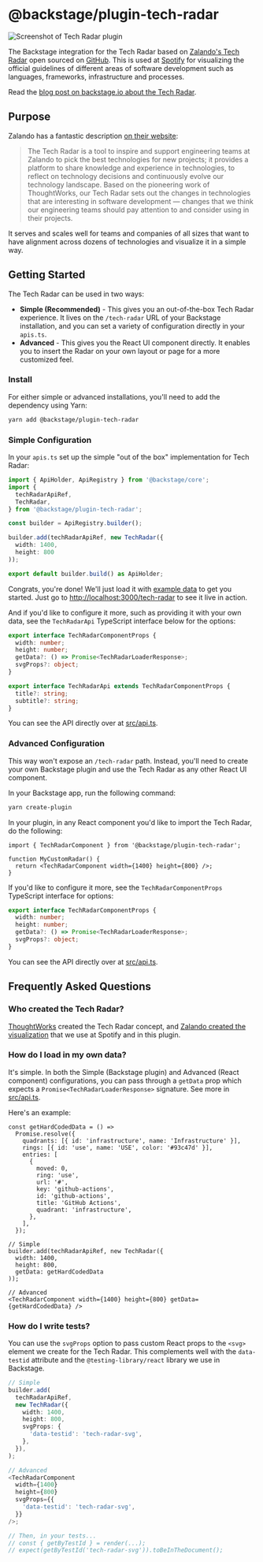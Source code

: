 # @backstage/plugin-tech-radar

<img src="docs/screenshot.png" alt="Screenshot of Tech Radar plugin" />

The Backstage integration for the Tech Radar based on [Zalando's Tech Radar](https://opensource.zalando.com/tech-radar/) open sourced on [GitHub](https://github.com/zalando/tech-radar). This is used at [Spotify](https://spotify.github.io) for visualizing the official guidelines of different areas of software development such as languages, frameworks, infrastructure and processes.

Read the [blog post on backstage.io about the Tech Radar](https://backstage.io/blog/2020/05/14/tech-radar-plugin).

## Purpose

Zalando has a fantastic description [on their website](https://opensource.zalando.com/tech-radar/):

> The Tech Radar is a tool to inspire and support engineering teams at Zalando to pick the best technologies for new projects; it provides a platform to share knowledge and experience in technologies, to reflect on technology decisions and continuously evolve our technology landscape. Based on the pioneering work of ThoughtWorks, our Tech Radar sets out the changes in technologies that are interesting in software development — changes that we think our engineering teams should pay attention to and consider using in their projects.

It serves and scales well for teams and companies of all sizes that want to have alignment across dozens of technologies and visualize it in a simple way.

## Getting Started

The Tech Radar can be used in two ways:

- **Simple (Recommended)** - This gives you an out-of-the-box Tech Radar experience. It lives on the `/tech-radar` URL of your Backstage installation, and you can set a variety of configuration directly in your `apis.ts`.
- **Advanced** - This gives you the React UI component directly. It enables you to insert the Radar on your own layout or page for a more customized feel.

### Install

For either simple or advanced installations, you'll need to add the dependency using Yarn:

```sh
yarn add @backstage/plugin-tech-radar
```

### Simple Configuration

In your `apis.ts` set up the simple "out of the box" implementation for Tech Radar:

```ts
import { ApiHolder, ApiRegistry } from '@backstage/core';
import {
  techRadarApiRef,
  TechRadar,
} from '@backstage/plugin-tech-radar';

const builder = ApiRegistry.builder();

builder.add(techRadarApiRef, new TechRadar({
  width: 1400,
  height: 800
));

export default builder.build() as ApiHolder;
```

Congrats, you're done! We'll just load it with [example data](src/sampleData.ts) to get you started. Just go to <http://localhost:3000/tech-radar> to see it live in action.

And if you'd like to configure it more, such as providing it with your own data, see the `TechRadarApi` TypeScript interface below for the options:

```ts
export interface TechRadarComponentProps {
  width: number;
  height: number;
  getData?: () => Promise<TechRadarLoaderResponse>;
  svgProps?: object;
}

export interface TechRadarApi extends TechRadarComponentProps {
  title?: string;
  subtitle?: string;
}
```

You can see the API directly over at [src/api.ts](./src/api.ts).

### Advanced Configuration

This way won't expose an `/tech-radar` path. Instead, you'll need to create your own Backstage plugin and use the Tech Radar as any other React UI component.

In your Backstage app, run the following command:

```sh
yarn create-plugin
```

In your plugin, in any React component you'd like to import the Tech Radar, do the following:

```tsx
import { TechRadarComponent } from '@backstage/plugin-tech-radar';

function MyCustomRadar() {
  return <TechRadarComponent width={1400} height={800} />;
}
```

If you'd like to configure it more, see the `TechRadarComponentProps` TypeScript interface for options:

```ts
export interface TechRadarComponentProps {
  width: number;
  height: number;
  getData?: () => Promise<TechRadarLoaderResponse>;
  svgProps?: object;
}
```

You can see the API directly over at [src/api.ts](./src/api.ts).

## Frequently Asked Questions

### Who created the Tech Radar?

[ThoughtWorks](https://thoughtworks.com/radar) created the Tech Radar concept, and [Zalando created the visualization](https://opensource.zalando.com/tech-radar/) that we use at Spotify and in this plugin.

### How do I load in my own data?

It's simple. In both the Simple (Backstage plugin) and Advanced (React component) configurations, you can pass through a `getData` prop which expects a `Promise<TechRadarLoaderResponse>` signature. See more in [src/api.ts](./src/api.ts).

Here's an example:

```tsx
const getHardCodedData = () =>
  Promise.resolve({
    quadrants: [{ id: 'infrastructure', name: 'Infrastructure' }],
    rings: [{ id: 'use', name: 'USE', color: '#93c47d' }],
    entries: [
      {
        moved: 0,
        ring: 'use',
        url: '#',
        key: 'github-actions',
        id: 'github-actions',
        title: 'GitHub Actions',
        quadrant: 'infrastructure',
      },
    ],
  });

// Simple
builder.add(techRadarApiRef, new TechRadar({
  width: 1400,
  height: 800,
  getData: getHardCodedData
));

// Advanced
<TechRadarComponent width={1400} height={800} getData={getHardCodedData} />
```

### How do I write tests?

You can use the `svgProps` option to pass custom React props to the `<svg>` element we create for the Tech Radar. This complements well with the `data-testid` attribute and the `@testing-library/react` library we use in Backstage.

```ts
// Simple
builder.add(
  techRadarApiRef,
  new TechRadar({
    width: 1400,
    height: 800,
    svgProps: {
      'data-testid': 'tech-radar-svg',
    },
  }),
);

// Advanced
<TechRadarComponent
  width={1400}
  height={800}
  svgProps={{
    'data-testid': 'tech-radar-svg',
  }}
/>;

// Then, in your tests...
// const { getByTestId } = render(...);
// expect(getByTestId('tech-radar-svg')).toBeInTheDocument();
```
